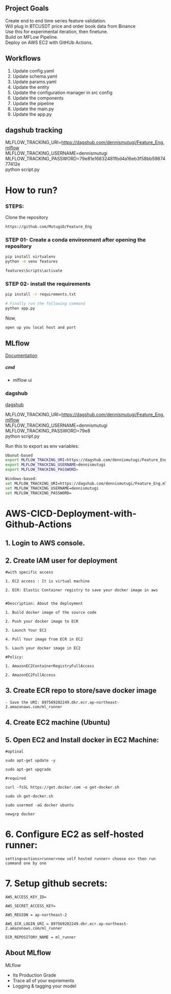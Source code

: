 
## Project Goals
Create end to end time series feature validation.  
Will plug in BTCUSDT price and order book data from Binance  
Use this for experimental iteration, then finetune.  
Build on MFLow Pipeline.  
Deploy on AWS EC2 with GitHUb Actions. 


## Workflows
1. Update config.yaml
2. Update schema.yaml
3. Update params.yaml
4. Update the entity
5. Update the configuration manager in src config
6. Update the components
7. Update the pipeline 
8. Update the main.py
9. Update the app.py

## dagshub tracking
MLFLOW_TRACKING_URI=https://dagshub.com/dennismutugi/Feature_Eng.mlflow \
MLFLOW_TRACKING_USERNAME=dennismutugi \
MLFLOW_TRACKING_PASSWORD=79e81e16832481fbd4a16eb3f58bb5987477412e \
python script.py  

# How to run?
### STEPS:

Clone the repository

```bash
https://github.com/MutugiD/Feature_Eng
```
### STEP 01- Create a conda environment after opening the repository

```bash
pip install virtualenv
python -m venv features  
```

```bash
features\Scripts\activate
```

### STEP 02- install the requirements
```bash
pip install -r requirements.txt
```

```bash
# Finally run the following command
python app.py
```

Now,
```bash
open up you local host and port
```



## MLflow

[Documentation](https://mlflow.org/docs/latest/index.html)


##### cmd
- mlflow ui

### dagshub
[dagshub](https://dagshub.com/)

MLFLOW_TRACKING_URI=https://dagshub.com/dennismutugi/Feature_Eng.mlflow \
MLFLOW_TRACKING_USERNAME=dennismutugi \
MLFLOW_TRACKING_PASSWORD=79e8 \
python script.py

Run this to export as env variables:

```bash
Ubunut-based
export MLFLOW_TRACKING_URI=https://dagshub.com/dennismutugi/Feature_Eng.mlflow
export MLFLOW_TRACKING_USERNAME=dennismutugi
export MLFLOW_TRACKING_PASSWORD=

Windows-based:
set MLFLOW_TRACKING_URI=https://dagshub.com/dennismutugi/Feature_Eng.mlflow
set MLFLOW_TRACKING_USERNAME=dennismutugi
set MLFLOW_TRACKING_PASSWORD=

```



# AWS-CICD-Deployment-with-Github-Actions

## 1. Login to AWS console.

## 2. Create IAM user for deployment

	#with specific access

	1. EC2 access : It is virtual machine

	2. ECR: Elastic Container registry to save your docker image in aws


	#Description: About the deployment

	1. Build docker image of the source code

	2. Push your docker image to ECR

	3. Launch Your EC2 

	4. Pull Your image from ECR in EC2

	5. Lauch your docker image in EC2

	#Policy:

	1. AmazonEC2ContainerRegistryFullAccess

	2. AmazonEC2FullAccess

## 3. Create ECR repo to store/save docker image
    - Save the URI: 897569202249.dkr.ecr.ap-northeast-2.amazonaws.com/ml_runner

	
## 4. Create EC2 machine (Ubuntu) 

## 5. Open EC2 and Install docker in EC2 Machine:
	
	
	#optinal

	sudo apt-get update -y

	sudo apt-get upgrade
	
	#required

	curl -fsSL https://get.docker.com -o get-docker.sh

	sudo sh get-docker.sh

	sudo usermod -aG docker ubuntu

	newgrp docker
	
# 6. Configure EC2 as self-hosted runner:
    setting>actions>runner>new self hosted runner> choose os> then run command one by one


# 7. Setup github secrets:

    AWS_ACCESS_KEY_ID=

    AWS_SECRET_ACCESS_KEY=

    AWS_REGION = ap-northeast-2

    AWS_ECR_LOGIN_URI = 897569202249.dkr.ecr.ap-northeast-2.amazonaws.com/ml_runner

    ECR_REPOSITORY_NAME = ml_runner




## About MLflow 
MLflow

 - Its Production Grade
 - Trace all of your expriements
 - Logging & tagging your model


